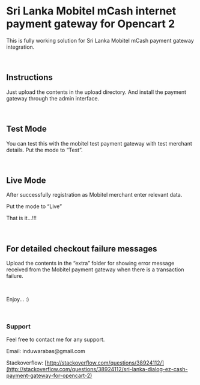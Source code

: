 Sri Lanka Mobitel mCash internet payment gateway for Opencart 2
===============================================================

This is fully working solution for Sri Lanka Mobitel mCash payment gateway
integration.

 

Instructions
------------

Just upload the contents in the upload directory. And install the payment
gateway through the admin interface.

 

Test Mode
---------

You can test this with the mobitel test payment gateway with test merchant
details. Put the mode to “Test”.

 

Live Mode
---------

After successfully registration as Mobitel merchant enter relevant data.

Put the mode to “Live”

That is it...!!!

 

For detailed checkout failure messages
--------------------------------------

Upload the contents in the “extra” folder for showing error message received
from the Mobitel payment gateway when there is a transaction failure.

 

Enjoy... :)

 

### Support

Feel free to contact me for any support.

Email: induwarabas\@gmail.com

Stackoverflow:
[http://stackoverflow.com/questions/38924112/](http://stackoverflow.com/questions/38924112/sri-lanka-dialog-ez-cash-payment-gateway-for-opencart-2)

 

###  
